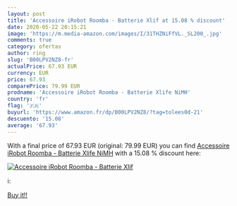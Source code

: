 ```yaml
---
layout: post
title: 'Accessoire iRobot Roomba - Batterie Xlif at 15.08 % discount'
date: 2020-05-22 20:15:21
image: 'https://m.media-amazon.com/images/I/31THZNiFfVL._SL200_.jpg'
comments: true
category: ofertas
author: ring
slug: 'B00LPV2NZ8-fr'
actualPrice: 67.93 EUR
currency: EUR
price: 67.93
comparePrice: 79.99 EUR
prodname: 'Accessoire iRobot Roomba - Batterie Xlife NiMH'
country: 'fr'
flag: '🇫🇷'
buyurl: 'https://www.amazon.fr/dp/B00LPV2NZ8/?tag=tolees0d-21'
descuento: '15.08'
average: '67.93'
---
```


With a final price of 67.93 EUR (original: 79.99 EUR) you can find [Accessoire iRobot Roomba - Batterie Xlife NiMH](https://www.amazon.fr/dp/B00LPV2NZ8/?tag=tolees0d-21) with a  15.08 % discount here:

[![Accessoire iRobot Roomba - Batterie Xlif](https://m.media-amazon.com/images/I/31THZNiFfVL._SL200_.jpg)](https://www.amazon.fr/dp/B00LPV2NZ8/?tag=tolees0d-21)

ℹ️:


[Buy it!!](https://www.amazon.fr/dp/B00LPV2NZ8/?tag=tolees0d-21)
